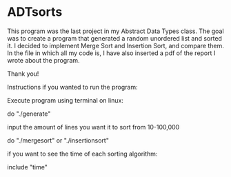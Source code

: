 # ADTsorts
This program was the last project in my Abstract Data Types class. The goal was to create a program that generated a random unordered list and sorted it. 
I decided to implement Merge Sort and Insertion Sort, and compare them. In the file in which all my code is, I have also inserted a pdf of the report I
wrote about the program.

Thank you!

Instructions if you wanted to run the program:

Execute program using terminal on linux:

do "./generate"

input the amount of lines you want it to sort from 10-100,000

do "./mergesort" or "./insertionsort"

if you want to see the time of each sorting algorithm:

include "time"
